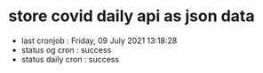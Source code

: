 # store covid daily api as json data

- last cronjob : Friday, 09 July 2021 13:18:28
- status og cron : success
- status daily cron : success
      
      